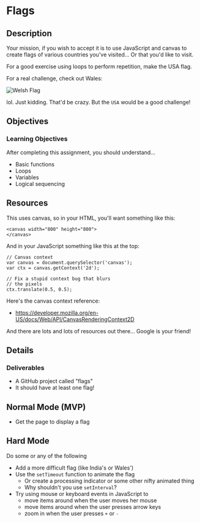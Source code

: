 # Flags

## Description

Your mission, if you wish to accept it is to use JavaScript and canvas to
create flags of various countries you've visited... Or that you'd like to
visit.

For a good exercise using loops to perform repetition, make the USA flag.

For a real challenge, check out Wales:

![Welsh Flag](http://upload.wikimedia.org/wikipedia/commons/thumb/5/59/Flag_of_Wales_2.svg/500px-Flag_of_Wales_2.svg.png)

lol. Just kidding. That'd be crazy. But the `USA` would be a good challenge!

## Objectives

### Learning Objectives

After completing this assignment, you should understand...

* Basic functions
* Loops
* Variables
* Logical sequencing

## Resources

This uses canvas, so in your HTML, you'll want something like this:

    <canvas width="800" height="800">
    </canvas>

And in your JavaScript something like this at the top:

    // Canvas context
    var canvas = document.querySelector('canvas');
    var ctx = canvas.getContext('2d');

    // Fix a stupid context bug that blurs
    // the pixels
    ctx.translate(0.5, 0.5);

Here's the canvas context reference:

- https://developer.mozilla.org/en-US/docs/Web/API/CanvasRenderingContext2D

And there are lots and lots of resources out there... Google is your friend!

## Details

### Deliverables

* A GitHub project called "flags"
* It should have at least one flag!

## Normal Mode (MVP)

* Get the page to display a flag

## Hard Mode

Do some or any of the following

* Add a more difficult flag (like India's or Wales')
* Use the `setTimeout` function to animate the flag
  - Or create a processing indicator or some other nifty animated thing
  - Why shouldn't you use `setInterval`?
* Try using mouse or keyboard events in JavaScript to
  - move items around when the user moves her mouse
  - move items around when the user presses arrow keys
  - zoom in when the user presses `+` or `-`
